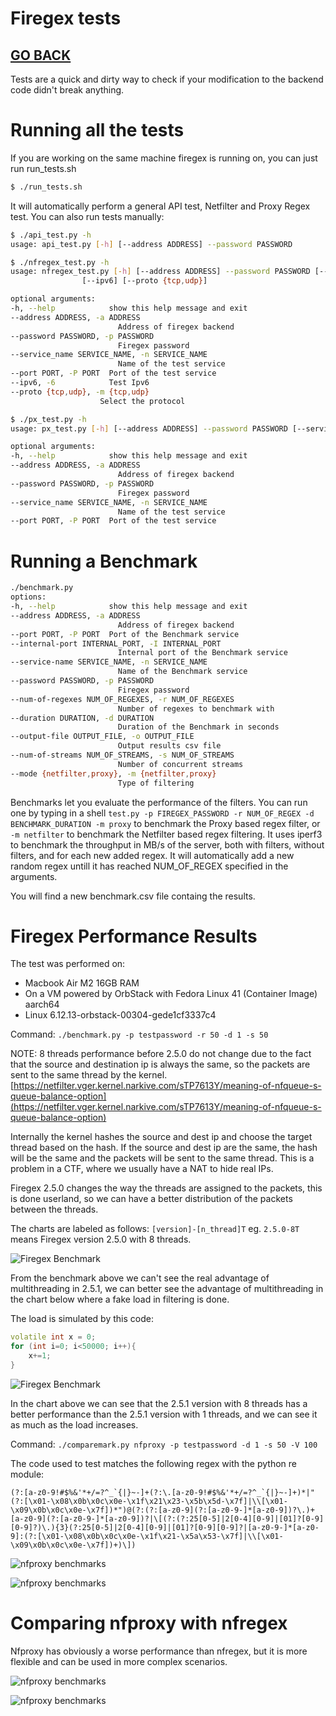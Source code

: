 # Firegex tests

## [GO BACK](../README.md)

Tests are a quick and dirty way to check if your modification to the backend code didn't break anything.

# Running all the tests
If you are working on the same machine firegex is running on, you can just run run_tests.sh
```bash
$ ./run_tests.sh
```
It will automatically perform a general API test, Netfilter and Proxy Regex test.
You can also run tests manually:
```bash
$ ./api_test.py -h
usage: api_test.py [-h] [--address ADDRESS] --password PASSWORD

$ ./nfregex_test.py -h
usage: nfregex_test.py [-h] [--address ADDRESS] --password PASSWORD [--service_name SERVICE_NAME] [--port PORT]
                [--ipv6] [--proto {tcp,udp}]

optional arguments:
-h, --help            show this help message and exit
--address ADDRESS, -a ADDRESS
                        Address of firegex backend
--password PASSWORD, -p PASSWORD
                        Firegex password
--service_name SERVICE_NAME, -n SERVICE_NAME
                        Name of the test service
--port PORT, -P PORT  Port of the test service
--ipv6, -6            Test Ipv6
--proto {tcp,udp}, -m {tcp,udp}
                    Select the protocol

$ ./px_test.py -h
usage: px_test.py [-h] [--address ADDRESS] --password PASSWORD [--service_name SERVICE_NAME] [--port PORT]

optional arguments:
-h, --help            show this help message and exit
--address ADDRESS, -a ADDRESS
                        Address of firegex backend
--password PASSWORD, -p PASSWORD
                        Firegex password
--service_name SERVICE_NAME, -n SERVICE_NAME
                        Name of the test service
--port PORT, -P PORT  Port of the test service
```
# Running a Benchmark
```bash
./benchmark.py
options:
-h, --help            show this help message and exit
--address ADDRESS, -a ADDRESS
                        Address of firegex backend
--port PORT, -P PORT  Port of the Benchmark service
--internal-port INTERNAL_PORT, -I INTERNAL_PORT
                        Internal port of the Benchmark service
--service-name SERVICE_NAME, -n SERVICE_NAME
                        Name of the Benchmark service
--password PASSWORD, -p PASSWORD
                        Firegex password
--num-of-regexes NUM_OF_REGEXES, -r NUM_OF_REGEXES
                        Number of regexes to benchmark with
--duration DURATION, -d DURATION
                        Duration of the Benchmark in seconds
--output-file OUTPUT_FILE, -o OUTPUT_FILE
                        Output results csv file
--num-of-streams NUM_OF_STREAMS, -s NUM_OF_STREAMS
                        Number of concurrent streams
--mode {netfilter,proxy}, -m {netfilter,proxy}
                        Type of filtering
```
Benchmarks let you evaluate the performance of the filters. You can run one by typing in a shell  ```test.py -p FIREGEX_PASSWORD -r NUM_OF_REGEX -d BENCHMARK_DURATION -m proxy``` to benchmark the Proxy based regex filter, or ``` -m netfilter ``` to benchmark the Netfilter based regex filtering.
It uses iperf3 to benchmark the throughput in MB/s of the server, both with filters, without filters, and for each new added regex. It will automatically add a new random regex untill it has reached NUM_OF_REGEX specified in the arguments.

You will find a new benchmark.csv file containg the results.

# Firegex Performance Results

The test was performed on:
- Macbook Air M2 16GB RAM
- On a VM powered by OrbStack with Fedora Linux 41 (Container Image) aarch64
- Linux 6.12.13-orbstack-00304-gede1cf3337c4

Command: `./benchmark.py -p testpassword -r 50 -d 1 -s 50`

NOTE: 8 threads performance before 2.5.0 do not change due to the fact that the source and destination ip is always the same, so the packets are sent to the same thread by the kernel.
[https://netfilter.vger.kernel.narkive.com/sTP7613Y/meaning-of-nfqueue-s-queue-balance-option](https://netfilter.vger.kernel.narkive.com/sTP7613Y/meaning-of-nfqueue-s-queue-balance-option)

Internally the kernel hashes the source and dest ip and choose the target thread based on the hash. If the source and dest ip are the same, the hash will be the same and the packets will be sent to the same thread.
This is a problem in a CTF, where we usually have a NAT to hide real IPs.

Firegex 2.5.0 changes the way the threads are assigned to the packets, this is done userland, so we can have a better distribution of the packets between the threads.

The charts are labeled as follows: `[version]-[n_thread]T` eg. `2.5.0-8T` means Firegex version 2.5.0 with 8 threads.

![Firegex Benchmark](results/Benchmark-chart.svg)


From the benchmark above we can't see the real advantage of multithreading in 2.5.1, we can better see the advantage of multithreading in the chart below where a fake load in filtering is done.

The load is simulated by this code:
```cpp
volatile int x = 0;
for (int i=0; i<50000; i++){
    x+=1;
}
```

![Firegex Benchmark](results/Benchmark-chart-with-load.svg)

In the chart above we can see that the 2.5.1 version with 8 threads has a better performance than the 2.5.1 version with 1 threads, and we can see it as much as the load increases.

Command: `./comparemark.py nfproxy -p testpassword -d 1 -s 50 -V 100`

The code used to test matches the following regex with the python re module:
```
(?:[a-z0-9!#$%&'*+/=?^_`{|}~-]+(?:\.[a-z0-9!#$%&'*+/=?^_`{|}~-]+)*|"(?:[\x01-\x08\x0b\x0c\x0e-\x1f\x21\x23-\x5b\x5d-\x7f]|\\[\x01-\x09\x0b\x0c\x0e-\x7f])*")@(?:(?:[a-z0-9](?:[a-z0-9-]*[a-z0-9])?\.)+[a-z0-9](?:[a-z0-9-]*[a-z0-9])?|\[(?:(?:25[0-5]|2[0-4][0-9]|[01]?[0-9][0-9]?)\.){3}(?:25[0-5]|2[0-4][0-9]|[01]?[0-9][0-9]?|[a-z0-9-]*[a-z0-9]:(?:[\x01-\x08\x0b\x0c\x0e-\x1f\x21-\x5a\x53-\x7f]|\\[\x01-\x09\x0b\x0c\x0e-\x7f])+)\])
```

![nfproxy benchmarks](results/whisker_nfproxy.svg)

![nfproxy benchmarks](results/istogramma_nfproxy.svg)

# Comparing nfproxy with nfregex

Nfproxy has obviously a worse performance than nfregex, but it is more flexible and can be used in more complex scenarios.

![nfproxy benchmarks](results/whisker_compare.svg)

![nfproxy benchmarks](results/istrogramma_compare.svg)
